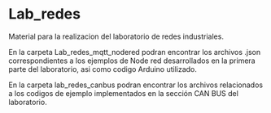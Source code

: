 # Lab_redes
Material para la realizacion del laboratorio de redes industriales.

En la carpeta Lab_redes_mqtt_nodered podran encontrar los archivos .json correspondientes a los ejemplos de Node red desarrollados en la primera parte del laboratorio, asi como codigo Arduino utilizado.

En la carpeta lab_redes_canbus podran encontrar los archivos relacionados a los codigos de ejemplo implementados en la sección CAN BUS del laboratorio.
